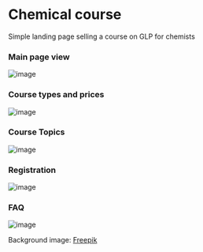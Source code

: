 # Chemical course

Simple landing page selling a course on GLP for chemists

### Main page view
![image](https://drive.google.com/uc?export=view&id=1c-oPbBBEJrTOfygZGvDpuZLNf7wkUaEg)

### Course types and prices
![image](https://drive.google.com/uc?export=view&id=1p8AZBjf9Ylft8gfTdeu4RptuiEXFMHUN)

### Course Topics
![image](https://drive.google.com/uc?export=view&id=1VDgz4LPLk-YyC29SqtJ-t_k3mBqts7BD)

### Registration
![image](https://drive.google.com/uc?export=view&id=1A07vd7a8GK6LVtV9pzByyeDeYz7gclOx)

### FAQ
![image](https://drive.google.com/uc?export=view&id=1nYmdTQVAomooEx9CEyeXcCel0qQPQpxC)

Background image: <a href="https://ru.freepik.com/free-vector/flat-illustration-laboratory-room_12893247.htm#page=2&query=%D1%85%D0%B8%D0%BC%D0%B8%D1%8F&position=35&from_view=search&track=sph">Freepik</a>

